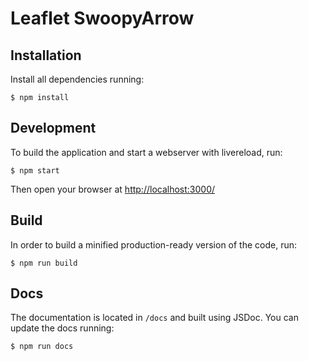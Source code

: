# Leaflet SwoopyArrow

## Installation

Install all dependencies running:

```
$ npm install
```


## Development

To build the application and start a webserver with livereload, run:

```
$ npm start
```

Then open your browser at [http://localhost:3000/](http://localhost:3000/)

## Build

In order to build a minified production-ready version of the code, run:

```
$ npm run build
```

## Docs

The documentation is located in `/docs` and built using JSDoc. You can update the docs running:

```
$ npm run docs
```
